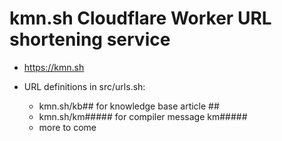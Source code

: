# kmn.sh Cloudflare Worker URL shortening service

* https://kmn.sh

* URL definitions in src/urls.sh:
  - kmn.sh/kb## for knowledge base article ##
  - kmn.sh/km##### for compiler message km#####
  - more to come